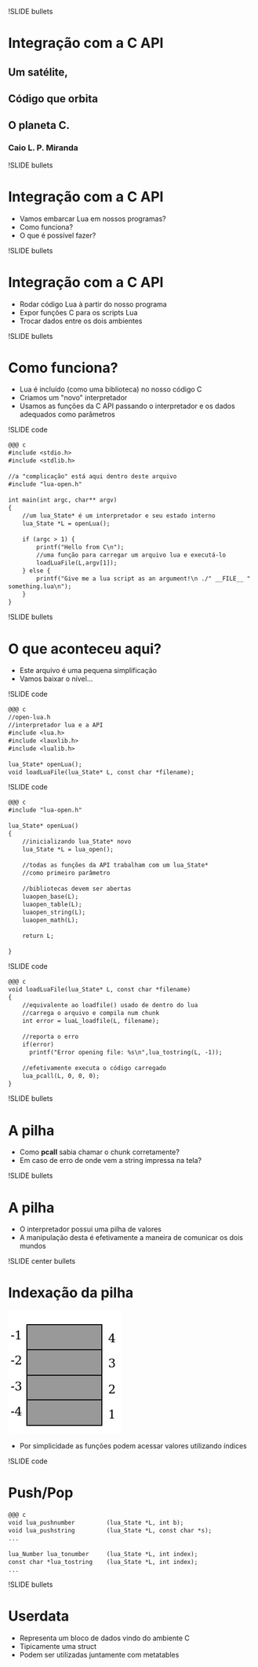 !SLIDE bullets

# Integração com a C API

## __Um satélite,__
## __Código que orbita__
## __O planeta C.__
### Caio L. P. Miranda

!SLIDE bullets

# Integração com a C API

* Vamos embarcar Lua em nossos programas?
* Como funciona?
* O que é possível fazer?

!SLIDE bullets

# Integração com a C API

* Rodar código Lua à partir do nosso programa
* Expor funções C para os scripts Lua
* Trocar dados entre os dois ambientes

!SLIDE bullets

# Como funciona?

* Lua é incluído (como uma biblioteca) no nosso código C
* Criamos um "novo" interpretador
* Usamos as funções da C API passando o interpretador e os dados adequados como parâmetros


!SLIDE code

    @@@ c
    #include <stdio.h>
    #include <stdlib.h>

    //a "complicação" está aqui dentro deste arquivo
    #include "lua-open.h"

    int main(int argc, char** argv)
    {
	    //um lua_State* é um interpretador e seu estado interno 
	    lua_State *L = openLua();
	
	    if (argc > 1) { 
		    printf("Hello from C\n");
		    //uma função para carregar um arquivo lua e executá-lo		
		    loadLuaFile(L,argv[1]);
	    } else {
		    printf("Give me a lua script as an argument!\n ./" __FILE__ " something.lua\n");
	    }
    }

!SLIDE bullets

# O que aconteceu aqui?

* Este arquivo é uma pequena simplificação
* Vamos baixar o nível...

!SLIDE code
    
    @@@ c
    //open-lua.h
    //interpretador lua e a API
    #include <lua.h>
    #include <lauxlib.h>
    #include <lualib.h>

    lua_State* openLua();
    void loadLuaFile(lua_State* L, const char *filename);

!SLIDE code

    @@@ c
    #include "lua-open.h"

    lua_State* openLua()
    {
	    //inicializando lua_State* novo
	    lua_State *L = lua_open();

        //todas as funções da API trabalham com um lua_State*
        //como primeiro parâmetro
        
        //bibliotecas devem ser abertas
	    luaopen_base(L);   
	    luaopen_table(L);  
	    luaopen_string(L); 
	    luaopen_math(L);   

	    return L;

    }

!SLIDE code

    @@@ c
    void loadLuaFile(lua_State* L, const char *filename)
    {
        //equivalente ao loadfile() usado de dentro do lua
        //carrega o arquivo e compila num chunk
	    int error = luaL_loadfile(L, filename);

        //reporta o erro
	    if(error)
          printf("Error opening file: %s\n",lua_tostring(L, -1));
        
        //efetivamente executa o código carregado
        lua_pcall(L, 0, 0, 0);
    }

!SLIDE bullets

# A pilha

* Como __pcall__ sabia chamar o chunk corretamente?
* Em caso de erro de onde vem a string impressa na tela?

!SLIDE bullets

# A pilha

* O interpretador possui uma pilha de valores
* A manipulação desta é efetivamente a maneira de comunicar os dois mundos

!SLIDE center bullets

# Indexação da pilha

![](pilha.png)

* Por simplicidade as funções podem acessar valores utilizando índices

!SLIDE code

# Push/Pop

    @@@ c
    void lua_pushnumber			(lua_State *L, int b);
    void lua_pushstring			(lua_State *L, const char *s);
    ...

    lua_Number lua_tonumber		(lua_State *L, int index);
    const char *lua_tostring	(lua_State *L, int index);
    ...

!SLIDE bullets

# Userdata

* Representa um bloco de dados vindo do ambiente C
* Tipicamente uma struct
* Podem ser utilizadas juntamente com metatables 
